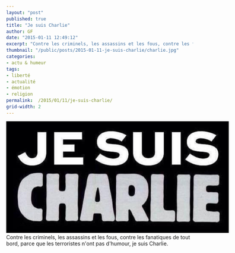 ```yaml
---
layout: "post"
published: true
title: "Je suis Charlie"
author: GF
date: "2015-01-11 12:49:12"
excerpt: "Contre les criminels, les assassins et les fous, contre les fanatiques de tout bord, parce que les terroristes n'ont pas d'humour, je suis Charlie."
thumbnail: "/public/posts/2015-01-11-je-suis-charlie/charlie.jpg"
categories:
- actu & humeur
tags:
- liberté
- actualité
- émotion
- religion
permalink:  /2015/01/11/je-suis-charlie/
grid-width: 2
---
```


<img style="max-width:600px;" src="/public/posts/2015-01-11-je-suis-charlie/charlie.jpg" /><br>Contre les criminels, les assassins et les fous, contre les fanatiques de tout bord, parce que les terroristes n'ont pas d'humour, je suis Charlie.
